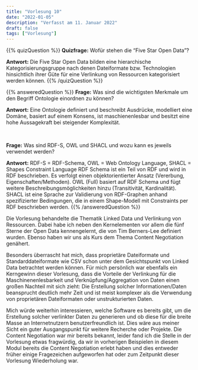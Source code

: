 ```yaml
---
title: "Vorlesung 10"
date: "2022-01-05"
description: "Verfasst am 11. Januar 2022"
draft: false
tags: ["Vorlesung"]
---
```


{{% quizQuestion %}}
**Quizfrage:** Wofür stehen die “Five Star Open Data”?

**Antwort:** Die Five Star Open Data bilden eine hierarchische Kategorisierungsgruppe nach denen Dateiformate bzw. Technologien hinsichtlich ihrer Güte für eine Verlinkung von Ressourcen kategorisiert werden können.
{{% /quizQuestion %}}

{{% answeredQuestion %}}
**Frage:** Was sind die wichtigsten Merkmale um den Begriff Ontologie einordnen zu können?

**Antwort:** Eine Ontologie definiert und beschreibt Ausdrücke, modelliert eine Domäne, basiert auf einem Konsens, ist maschienenlesbar und besitzt eine hohe Aussagekraft bei steigender Komplexität.

 

**Frage:** Was sind RDF-S, OWL und SHACL und wozu kann es jeweils verwendet werden?

**Antwort:** RDF-S = RDF-Schema, OWL = Web Ontology Language, SHACL = Shapes Constraint Language
RDF Schema ist ein Teil von RDF und wird in RDF beschrieben. Es verfolgt einen objektorientierter Ansatz (Vererbung, Eigenschaften/Methoden). OWL (Full) basiert auf RDF Schema und fügt weitere Beschreibungsmöglichkeiten hinzu (Transitivität, Kardinalität). SHACL ist eine Sprache zur Validierung von RDF-Graphen anhand spezifizierter Bedingungen, die in einem Shape-Modell mit Constraints per RDF beschrieben werden.
{{% /answeredQuestion %}}

Die Vorlesung behandelte die Thematik Linked Data und Verlinkung von Ressourcen. Dabei habe ich neben den Kernelementen vor allem die fünf Sterne der Open Data kennengelernt, die von Tim Berners-Lee definiert wurden. Ebenso haben wir uns als Kurs dem Thema Content Negotiation genähert.

Besonders überrascht hat mich, dass proprietäre Dateiformate und Standarddateiformate wie CSV schon unter dem Gesichtspunkt von Linked Data betrachtet werden können. Für mich persönlich war ebenfalls ein Kerngewinn dieser Vorlesung, dass die Vorteile der Verlinkung für die Maschinenenlesbarkeit und Verknüpfung/Aggregation von Daten einen großen Nachteil mit sich zieht: Die Erstellung solcher Informationen/Daten beansprucht deutlich mehr Zeit und ist meist komplexer als die Verwendung von proprietären Dateiformaten oder unstrukturierten Daten. 

Mich würde weiterhin interessieren, welche Software es bereits gibt, um die Erstellung solcher verlinkter Daten zu generieren und ob diese für die breite Masse an Internetnutzern benutzerfreundlich ist. Dies wäre aus meiner Sicht ein guter Ausgangspunkt für weitere Recherche oder Projekte. Die Content Negotiation war mir bereits bekannt, leider fand ich die Stelle in der Vorlesung etwas fragwürdig, da wir in vorherigen Beispielen in diesem Modul bereits die Content Negotiation erlebt haben und dies entweder früher einige Fragezeichen aufgeworfen hat oder zum Zeitpunkt dieser Vorlesung Wiederholung war.